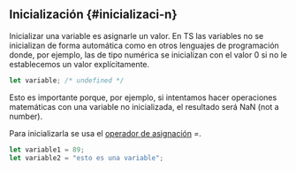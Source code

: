 ## Inicialización {#inicializaci-n}

Inicializar una variable es asignarle un valor. En TS las variables no se inicializan de forma automática como en otros lenguajes de programación donde, por ejemplo, las de tipo numérica se inicializan con el valor 0 si no le establecemos un valor explícitamente.

```ts
let variable; /* undefined */
```

Esto es importante porque, por ejemplo, si intentamos hacer operaciones matemáticas con una variable no inicializada, el resultado será NaN (not a number).

Para inicializarla se usa el [operador de asignación](../operadores/operadores_binarios.md#operador-de-asignaci-n) _=_.

```ts
let variable1 = 89;
let variable2 = "esto es una variable";
```